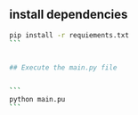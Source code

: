 ## install dependencies 

````bash
pip install -r requiements.txt
```


## Execute the main.py file


```
python main.pu
```
